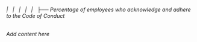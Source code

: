 ###### |   |   |   |   |   ├── Percentage of employees who acknowledge and adhere to the Code of Conduct

*Add content here*